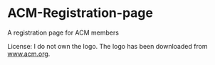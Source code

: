 # ACM-Registration-page
A registration page for ACM members



License:
I do not own the logo. The logo has been downloaded from www.acm.org.
